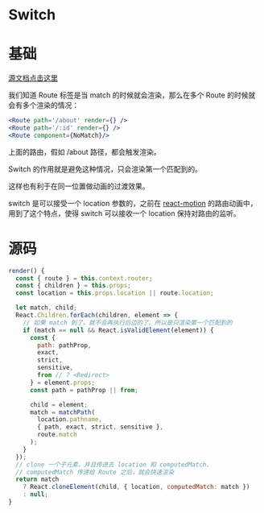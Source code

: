 # Switch

# 基础

[源文档点击这里][1]

我们知道 Route 标签是当 match 的时候就会渲染，那么在多个 Route 的时候就会有多个渲染的情况：

```jsx
<Route path='/about' render={} />
<Route path='/:id' render={} />
<Route component={NoMatch}/>
```
上面的路由，假如 /about 路径，都会触发渲染。

Switch 的作用就是避免这种情况，只会渲染第一个匹配到的。

这样也有利于在同一位置做动画的过渡效果。

switch 是可以接受一个 location 参数的，之前在 [react-motion][2] 的路由动画中，用到了这个特点，使得 switch 可以接收一个 location 保持对路由的监听。

# 源码

```jsx
render() {
  const { route } = this.context.router;
  const { children } = this.props;
  const location = this.props.location || route.location;

  let match, child;
  React.Children.forEach(children, element => {
    // 如果 match 到了，就不会再执行后边的了。所以是只渲染第一个匹配到的
    if (match == null && React.isValidElement(element)) {
      const {
        path: pathProp,
        exact,
        strict,
        sensitive,
        from // ? <Redirect>
      } = element.props;
      const path = pathProp || from;

      child = element;
      match = matchPath(
        location.pathname,
        { path, exact, strict, sensitive },
        route.match
      );
    }
  });
  // clone 一个子元素，并且传进去 location 和 computedMatch.
  // computedMatch 传递给 Route 之后，就会快速渲染
  return match
    ? React.cloneElement(child, { location, computedMatch: match })
    : null;
}
```



[1]: https://reacttraining.com/react-router/web/api/Switch
[2]: https://github.com/cbbfcd/all-of-javascript/blob/master/%E5%BC%80%E6%BA%90%E9%A1%B9%E7%9B%AE/react-router-motion/README.md